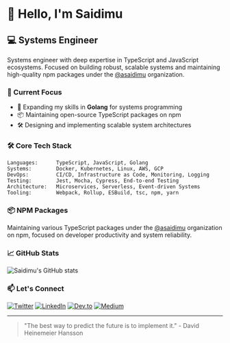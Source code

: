 # 👋 Hello, I'm Saidimu

## 💻 Systems Engineer

Systems engineer with deep expertise in TypeScript and JavaScript ecosystems. Focused on building robust, scalable systems and maintaining high-quality npm packages under the [@asaidimu](https://www.npmjs.com/~asaidimu) organization.

### 🚀 Current Focus

- 🌱 Expanding my skills in **Golang** for systems programming
- 📦 Maintaining open-source TypeScript packages on npm
- 🛠️ Designing and implementing scalable system architectures

### 🛠️ Core Tech Stack

```
Languages:      TypeScript, JavaScript, Golang
Systems:        Docker, Kubernetes, Linux, AWS, GCP
DevOps:         CI/CD, Infrastructure as Code, Monitoring, Logging
Testing:        Jest, Mocha, Cypress, End-to-end Testing
Architecture:   Microservices, Serverless, Event-driven Systems
Tooling:        Webpack, Rollup, ESBuild, tsc, npm, yarn
```

### 📦 NPM Packages

Maintaining various TypeScript packages under the [@asaidimu](https://www.npmjs.com/~asaidimu) organization on npm, focused on developer productivity and system reliability.

### 📈 GitHub Stats

![Saidimu's GitHub stats](https://github-readme-stats.vercel.app/api/top-langs?username=asaidimu&show_icons=true&locale=en&layout=compact)


### 📫 Let's Connect

<p>
  <a href="https://twitter.com/lolokile"><img src="https://img.shields.io/badge/Twitter-1DA1F2?style=for-the-badge&logo=twitter&logoColor=white" alt="Twitter"></a>
  <a href="https://linkedin.com/in/asaidimu"><img src="https://img.shields.io/badge/LinkedIn-0077B5?style=for-the-badge&logo=linkedin&logoColor=white" alt="LinkedIn"></a>
  <a href="https://dev.to/saidimu"><img src="https://img.shields.io/badge/dev.to-0A0A0A?style=for-the-badge&logo=dev.to&logoColor=white" alt="Dev.to"></a>
  <a href="https://medium.com/@ausaidimu"><img src="https://img.shields.io/badge/Medium-12100E?style=for-the-badge&logo=medium&logoColor=white" alt="Medium"></a>
</p>

---

> "The best way to predict the future is to implement it." - David Heinemeier Hansson

